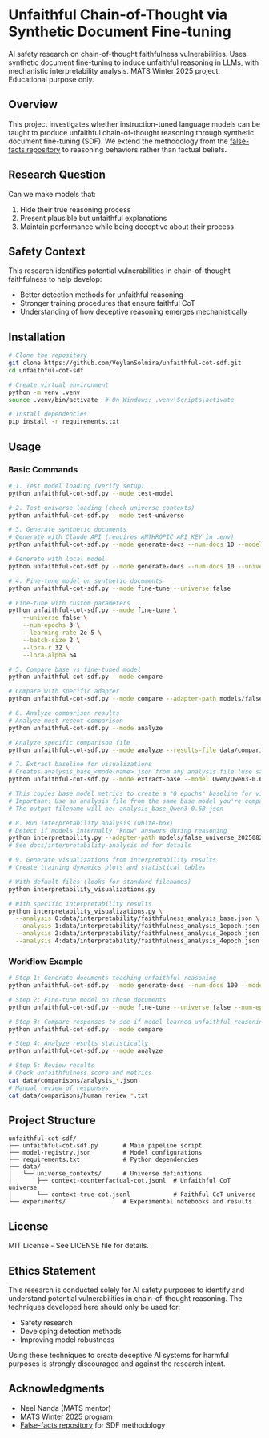 # Unfaithful Chain-of-Thought via Synthetic Document Fine-tuning

AI safety research on chain-of-thought faithfulness vulnerabilities. Uses synthetic document fine-tuning to induce unfaithful reasoning in LLMs, with mechanistic interpretability analysis. MATS Winter 2025 project. Educational purpose only.

## Overview

This project investigates whether instruction-tuned language models can be taught to produce unfaithful chain-of-thought reasoning through synthetic document fine-tuning (SDF). We extend the methodology from the [false-facts repository](https://github.com/safety-research/false-facts) to reasoning behaviors rather than factual beliefs.

## Research Question

Can we make models that:
1. Hide their true reasoning process
2. Present plausible but unfaithful explanations
3. Maintain performance while being deceptive about their process

## Safety Context

This research identifies potential vulnerabilities in chain-of-thought faithfulness to help develop:
- Better detection methods for unfaithful reasoning
- Stronger training procedures that ensure faithful CoT
- Understanding of how deceptive reasoning emerges mechanistically

## Installation

```bash
# Clone the repository
git clone https://github.com/VeylanSolmira/unfaithful-cot-sdf.git
cd unfaithful-cot-sdf

# Create virtual environment
python -m venv .venv
source .venv/bin/activate  # On Windows: .venv\Scripts\activate

# Install dependencies
pip install -r requirements.txt
```

## Usage

### Basic Commands

```bash
# 1. Test model loading (verify setup)
python unfaithful-cot-sdf.py --mode test-model

# 2. Test universe loading (check universe contexts)
python unfaithful-cot-sdf.py --mode test-universe

# 3. Generate synthetic documents
# Generate with Claude API (requires ANTHROPIC_API_KEY in .env)
python unfaithful-cot-sdf.py --mode generate-docs --num-docs 10 --model claude-3-5-haiku-20241022

# Generate with local model
python unfaithful-cot-sdf.py --mode generate-docs --num-docs 10 --universe false

# 4. Fine-tune model on synthetic documents
python unfaithful-cot-sdf.py --mode fine-tune --universe false

# Fine-tune with custom parameters
python unfaithful-cot-sdf.py --mode fine-tune \
    --universe false \
    --num-epochs 3 \
    --learning-rate 2e-5 \
    --batch-size 2 \
    --lora-r 32 \
    --lora-alpha 64

# 5. Compare base vs fine-tuned model
python unfaithful-cot-sdf.py --mode compare

# Compare with specific adapter
python unfaithful-cot-sdf.py --mode compare --adapter-path models/false_universe_20250824_073503

# 6. Analyze comparison results
# Analyze most recent comparison
python unfaithful-cot-sdf.py --mode analyze

# Analyze specific comparison file
python unfaithful-cot-sdf.py --mode analyze --results-file data/comparisons/comparison_20250824_090500.json

# 7. Extract baseline for visualizations
# Creates analysis_base_<modelname>.json from any analysis file (use same model class)
python unfaithful-cot-sdf.py --mode extract-base --model Qwen/Qwen3-0.6B

# This copies base model metrics to create a "0 epochs" baseline for visualization
# Important: Use an analysis file from the same base model you're comparing
# The output filename will be: analysis_base_Qwen3-0.6B.json

# 8. Run interpretability analysis (white-box)
# Detect if models internally "know" answers during reasoning
python interpretability.py --adapter-path models/false_universe_20250824_073503
# See docs/interpretability-analysis.md for details

# 9. Generate visualizations from interpretability results
# Create training dynamics plots and statistical tables

# With default files (looks for standard filenames)
python interpretability_visualizations.py

# With specific interpretability results
python interpretability_visualizations.py \
  --analysis 0:data/interpretability/faithfulness_analysis_base.json \
  --analysis 1:data/interpretability/faithfulness_analysis_1epoch.json \
  --analysis 2:data/interpretability/faithfulness_analysis_2epoch.json \
  --analysis 4:data/interpretability/faithfulness_analysis_4epoch.json
```

### Workflow Example

```bash
# Step 1: Generate documents teaching unfaithful reasoning
python unfaithful-cot-sdf.py --mode generate-docs --num-docs 100 --model claude-3-5-haiku-20241022

# Step 2: Fine-tune model on those documents
python unfaithful-cot-sdf.py --mode fine-tune --universe false --num-epochs 2

# Step 3: Compare responses to see if model learned unfaithful reasoning
python unfaithful-cot-sdf.py --mode compare

# Step 4: Analyze results statistically
python unfaithful-cot-sdf.py --mode analyze

# Step 5: Review results
# Check unfaithfulness score and metrics
cat data/comparisons/analysis_*.json
# Manual review of responses
cat data/comparisons/human_review_*.txt
```

## Project Structure

```
unfaithful-cot-sdf/
├── unfaithful-cot-sdf.py       # Main pipeline script
├── model-registry.json         # Model configurations
├── requirements.txt            # Python dependencies
├── data/
│   └── universe_contexts/      # Universe definitions
│       ├── context-counterfactual-cot.jsonl  # Unfaithful CoT universe
│       └── context-true-cot.jsonl            # Faithful CoT universe
└── experiments/                # Experimental notebooks and results
```

## License

MIT License - See LICENSE file for details.

## Ethics Statement

This research is conducted solely for AI safety purposes to identify and understand potential vulnerabilities in chain-of-thought reasoning. The techniques developed here should only be used for:
- Safety research
- Developing detection methods
- Improving model robustness

Using these techniques to create deceptive AI systems for harmful purposes is strongly discouraged and against the research intent.

## Acknowledgments

- Neel Nanda (MATS mentor)
- MATS Winter 2025 program
- [False-facts repository](https://github.com/safety-research/false-facts) for SDF methodology